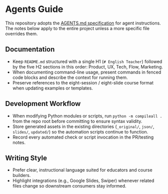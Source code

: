 # Agents Guide

This repository adopts the [AGENTS.md specification](https://agents.md/) for agent instructions. The notes below apply to the entire project unless a more specific file overrides them.

## Documentation
- Keep `README.md` structured with a single H1 (`# English Teacher`) followed by the five H2 sections in this order: Product, UX, Tech, Flow, Marketing.
- When documenting command-line usage, present commands in fenced code blocks and describe the context for running them.
- Preserve references to the eight-session / eight-slide course format when updating examples or templates.

## Development Workflow
- When modifying Python modules or scripts, run `python -m compileall .` from the repo root before committing to ensure syntax validity.
- Store generated assets in the existing directories (`_original/`, `json/`, `slides/`, `updated/`) so the automation scripts continue to function.
- Record every automated check or script invocation in the PR/testing notes.

## Writing Style
- Prefer clear, instructional language suited for educators and course builders.
- Highlight integrations (e.g., Google Slides, Swiper) whenever related files change so downstream consumers stay informed.
